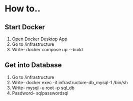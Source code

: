 # How to..

## Start Docker

1. Open Docker Desktop App
2. Go to /infrastructure
3. Write- docker compose up --build

## Get into Database

1. Go to /infrastructure
2. Write- docker exec -it infrastructure-db_mysql-1 /bin/sh
3. Write- mysql -u root -p sql_db
4. Pasdword- sqlpasswordsql